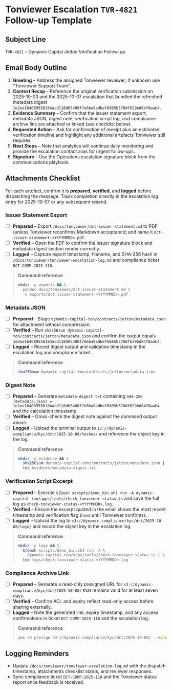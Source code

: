 # Tonviewer Escalation `TVR-4821` Follow-up Template

## Subject Line

`TVR-4821` – Dynamic Capital Jetton Verification Follow-up

## Email Body Outline

1. **Greeting** – Address the assigned Tonviewer reviewer; if unknown use "Tonviewer Support Team".
2. **Context Recap** – Reference the original verification submission on 2025-10-03 and the 2025-10-07 escalation that bundled the refreshed metadata digest `1e2ee164089558184acd118d05400f7e6ba9adbef6885b378df629bd84f8aab4`.
3. **Evidence Summary** – Confirm that the issuer statement export, metadata JSON, digest note, verification script log, and compliance archive link are attached or linked (see checklist below).
4. **Requested Action** – Ask for confirmation of receipt plus an estimated verification timeline and highlight any additional artefacts Tonviewer still requires.
5. **Next Steps** – Note that analytics will continue daily monitoring and provide the escalation contact alias for urgent follow-ups.
6. **Signature** – Use the Operations escalation signature block from the communications playbook.

## Attachments Checklist

For each artefact, confirm it is **prepared**, **verified**, and **logged** before dispatching the message. Track completion directly in the escalation log entry for 2025-10-07 or any subsequent resend.

### Issuer Statement Export

- [ ] **Prepared** – Export `/docs/tonviewer/dct-issuer-statement.md` to PDF (unless Tonviewer reconfirms Markdown acceptance) and name it `dct-issuer-statement-<YYYYMMDD>.pdf`.
- [ ] **Verified** – Open the PDF to confirm the issuer signature block and metadata digest section render correctly.
- [ ] **Logged** – Capture export timestamp, filename, and SHA-256 hash in `/docs/tonviewer/tonviewer-escalation-log.md` and compliance ticket `DCT-COMP-2025-118`.

> **Command reference**
>
> ```sh
> mkdir -p exports && \
>   pandoc docs/tonviewer/dct-issuer-statement.md \
>   -o exports/dct-issuer-statement-<YYYYMMDD>.pdf
> ```

### Metadata JSON

- [ ] **Prepared** – Stage `dynamic-capital-ton/contracts/jetton/metadata.json` for attachment without compression.
- [ ] **Verified** – Run `sha256sum dynamic-capital-ton/contracts/jetton/metadata.json` and confirm the output equals `1e2ee164089558184acd118d05400f7e6ba9adbef6885b378df629bd84f8aab4`.
- [ ] **Logged** – Record digest output and validation timestamp in the escalation log and compliance ticket.

> **Command reference**
>
> ```sh
> sha256sum dynamic-capital-ton/contracts/jetton/metadata.json
> ```

### Digest Note

- [ ] **Prepared** – Generate `metadata-digest.txt` containing `SHA-256 (metadata.json) = 1e2ee164089558184acd118d05400f7e6ba9adbef6885b378df629bd84f8aab4` and the calculation timestamp.
- [ ] **Verified** – Cross-check the digest note against the command output above.
- [ ] **Logged** – Upload the terminal output to `s3://dynamic-compliance/kyc/dct/2025-10-08/hashes/` and reference the object key in the log.

> **Command reference**
>
> ```sh
> mkdir -p evidence && \
>   sha256sum dynamic-capital-ton/contracts/jetton/metadata.json | \
>   tee evidence/metadata-digest.txt
> ```

### Verification Script Excerpt

- [ ] **Prepared** – Execute `$(bash scripts/deno_bin.sh) run -A dynamic-capital-ton/apps/tools/check-tonviewer-status.ts` and save the full log as `check-tonviewer-status-<YYYYMMDD>.log`.
- [ ] **Verified** – Ensure the excerpt quoted in the email shows the most recent timestamp and verification flag (`none` until Tonviewer confirms).
- [ ] **Logged** – Upload the log to `s3://dynamic-compliance/kyc/dct/2025-10-08/logs/` and record the object key in the escalation log.

> **Command reference**
>
> ```sh
> mkdir -p logs && \
>   $(bash scripts/deno_bin.sh) run -A \
>     dynamic-capital-ton/apps/tools/check-tonviewer-status.ts | \
>   tee logs/check-tonviewer-status-<YYYYMMDD>.log
> ```

### Compliance Archive Link

- [ ] **Prepared** – Generate a read-only presigned URL for `s3://dynamic-compliance/kyc/dct/2025-10-08/` that remains valid for at least seven days.
- [ ] **Verified** – Confirm ACL and expiry reflect read-only access before sharing externally.
- [ ] **Logged** – Note the generated link, expiry timestamp, and any access confirmations in ticket `DCT-COMP-2025-118` and the escalation log.

> **Command reference**
>
> ```sh
> aws s3 presign s3://dynamic-compliance/kyc/dct/2025-10-08/ --expires-in 604800
> ```

## Logging Reminders

- Update `/docs/tonviewer/tonviewer-escalation-log.md` with the dispatch timestamp, attachments checklist status, and reviewer responses.
- Sync compliance ticket `DCT-COMP-2025-118` and the Tonviewer status report once feedback is received.
